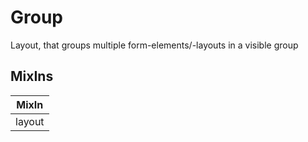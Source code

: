 # Group

Layout, that groups multiple form-elements/-layouts in a visible group

## MixIns

<!-- @vuese:Group:mixIns:start -->
|MixIn|
|---|
|layout|

<!-- @vuese:Group:mixIns:end -->



